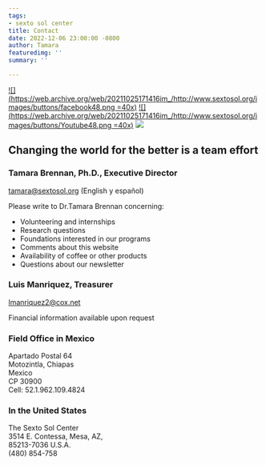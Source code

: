 ```yaml
---
tags:
- sexto sol center
title: Contact
date: 2022-12-06 23:00:00 -0800
author: Tamara
featuredimg: ''
summary: ''

---
```


[![](https://web.archive.org/web/20211025171416im_/http://www.sextosol.org/images/buttons/facebook48.png =40x)](https://web.archive.org/web/20211025171416/http://www.facebook.com/pages/The-Sexto-Sol-Center/211129337269?ref=ts) [![](https://web.archive.org/web/20211025171416im_/http://www.sextosol.org/images/buttons/Youtube48.png =40x)](https://web.archive.org/web/20211025171416/http://www.youtube.com/watch?v=0ensxgLyh1k) [![](https://web.archive.org/web/20211025171416im_/http://www.sextosol.org/images/buttons/Newsletter.png)](https://web.archive.org/web/20211025171416/http://eepurl.com/b6CyD)

## Changing the world for the better is a team effort

### Tamara Brennan, Ph.D., Executive Director

[tamara@sextosol.org](https://web.archive.org/web/20211025171416/mailto:tamara@sextosol.org) (English y español)

Please write to Dr.Tamara Brennan concerning:

* Volunteering and internships
* Research questions
* Foundations interested in our programs
* Comments about this website
* Availability of coffee or other products
* Questions about our newsletter

### Luis Manriquez, Treasurer

[lmanriquez2@cox.net](https://web.archive.org/web/20211025171416/mailto:lmanriquez2@cox.net)

Financial information available upon request

### Field Office in Mexico

 Apartado Postal 64  
 Motozintla, Chiapas  
 Mexico   
 CP 30900  
 Cell: 52.1.962.109.4824 

### In the United States

 The Sexto Sol Center  
 3514 E. Contessa, Mesa, AZ,   
 85213-7036 U.S.A.  
 (480) 854-758